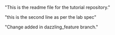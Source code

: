 
"This is the readme file for the tutorial repository."

"this is the second line as per the lab spec"

"Change added in dazzling_feature branch."
